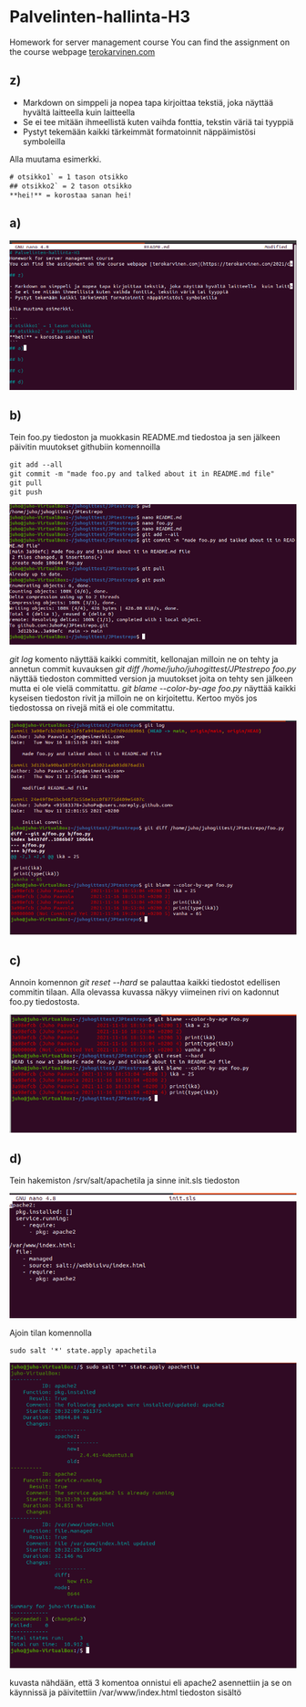 # Palvelinten-hallinta-H3
Homework for server management course
You can find the assignment on the course webpage [terokarvinen.com](https://terokarvinen.com/2021/configuration-management-systems-palvelinten-hallinta-ict4tn022-2021-autumn/)

## z)

- Markdown on simppeli ja nopea tapa kirjoittaa tekstiä, joka näyttää hyvältä laitteella  kuin laitteella
- Se ei tee mitään ihmeellistä kuten vaihda fonttia, tekstin väriä tai tyyppiä
- Pystyt tekemään kaikki tärkeimmät formatoinnit näppäimistösi symboleilla

Alla muutama esimerkki.

```
# otsikko1` = 1 tason otsikko
## otsikko2` = 2 tason otsikko
**hei!** = korostaa sanan hei!
```
## a)

![a-tehtävä](H3a.png)

## b)

Tein foo.py tiedoston ja muokkasin README.md tiedostoa ja sen jälkeen päivitin muutokset githubiin komennoilla

```
git add --all
git commit -m "made foo.py and talked about it in README.md file"
git pull
git push
```
![b-tehtävä](H3b.png)

*git log* komento näyttää kaikki commitit, kellonajan milloin ne on tehty ja annetun commit kuvauksen
*git diff /home/juho/juhogittest/JPtestrepo foo.py* näyttää tiedoston committed version ja muutokset joita on tehty sen jälkeen mutta ei ole vielä commitattu.
*git blame --color-by-age foo.py* näyttää kaikki kyseisen tiedoston rivit ja milloin ne on kirjoitettu. Kertoo myös jos tiedostossa on rivejä mitä ei ole commitattu.

![b2-tehtävä](H3b2.png)

## c)

Annoin komennon *git reset --hard* se palauttaa kaikki tiedostot edellisen commitin tilaan.
Alla olevassa kuvassa näkyy viimeinen rivi on kadonnut foo.py tiedostosta.

![c-tehtävä](H3c.png)

## d)

Tein hakemiston /srv/salt/apachetila ja sinne init.sls tiedoston

![](H3d2.png)

Ajoin tilan komennolla
```
sudo salt '*' state.apply apachetila
```
![](H3d.png)

kuvasta nähdään, että 3 komentoa onnistui eli apache2 asennettiin ja se on käynnissä ja päivitettiin /var/www/index.html tiedoston sisältö

